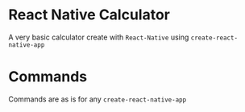 # React Native Calculator

A very basic calculator create with `React-Native` using `create-react-native-app`

# Commands
Commands are as is for any `create-react-native-app`